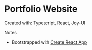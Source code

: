 # Portfolio Website
Created with: Typescript, React, Joy-UI

Notes
- Bootstrapped with [Create React App](https://create-react-app.dev)